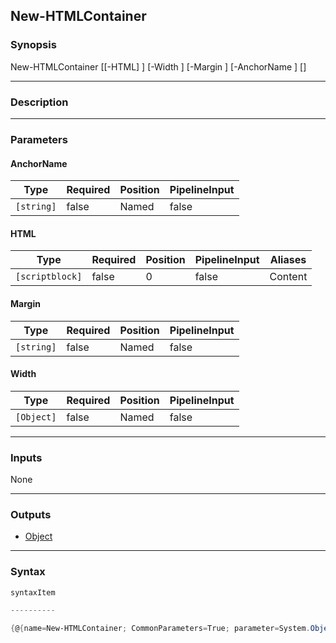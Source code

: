 New-HTMLContainer
-----------------

### Synopsis

New-HTMLContainer [[-HTML] <scriptblock>] [-Width <Object>] [-Margin <string>] [-AnchorName <string>] [<CommonParameters>]

---

### Description

---

### Parameters
#### **AnchorName**

|Type      |Required|Position|PipelineInput|
|----------|--------|--------|-------------|
|`[string]`|false   |Named   |false        |

#### **HTML**

|Type           |Required|Position|PipelineInput|Aliases|
|---------------|--------|--------|-------------|-------|
|`[scriptblock]`|false   |0       |false        |Content|

#### **Margin**

|Type      |Required|Position|PipelineInput|
|----------|--------|--------|-------------|
|`[string]`|false   |Named   |false        |

#### **Width**

|Type      |Required|Position|PipelineInput|
|----------|--------|--------|-------------|
|`[Object]`|false   |Named   |false        |

---

### Inputs
None

---

### Outputs
* [Object](https://learn.microsoft.com/en-us/dotnet/api/System.Object)

---

### Syntax
```PowerShell
syntaxItem
```
```PowerShell
----------
```
```PowerShell
{@{name=New-HTMLContainer; CommonParameters=True; parameter=System.Object[]}}
```
